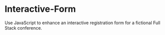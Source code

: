# Interactive-Form
 Use JavaScript to enhance an interactive registration form for a fictional Full Stack conference.
